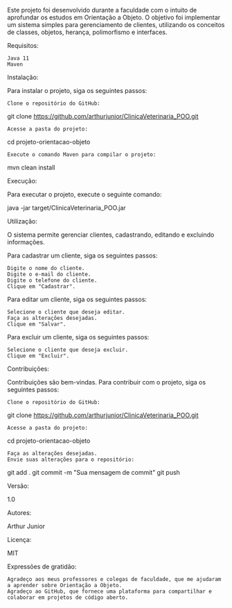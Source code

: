 Este projeto foi desenvolvido durante a faculdade com o intuito de aprofundar os estudos em Orientação a Objeto. O objetivo foi implementar um sistema simples para gerenciamento de clientes, utilizando os conceitos de classes, objetos, herança, polimorfismo e interfaces.

Requisitos:

    Java 11
    Maven

Instalação:

Para instalar o projeto, siga os seguintes passos:

    Clone o repositório do GitHub:

git clone https://github.com/arthurjunior/ClinicaVeterinaria_POO.git

    Acesse a pasta do projeto:

cd projeto-orientacao-objeto

    Execute o comando Maven para compilar o projeto:

mvn clean install

Execução:

Para executar o projeto, execute o seguinte comando:

java -jar target/ClinicaVeterinaria_POO.jar

Utilização:

O sistema permite gerenciar clientes, cadastrando, editando e excluindo informações.

Para cadastrar um cliente, siga os seguintes passos:

    Digite o nome do cliente.
    Digite o e-mail do cliente.
    Digite o telefone do cliente.
    Clique em "Cadastrar".

Para editar um cliente, siga os seguintes passos:

    Selecione o cliente que deseja editar.
    Faça as alterações desejadas.
    Clique em "Salvar".

Para excluir um cliente, siga os seguintes passos:

    Selecione o cliente que deseja excluir.
    Clique em "Excluir".

Contribuições:

Contribuições são bem-vindas. Para contribuir com o projeto, siga os seguintes passos:

    Clone o repositório do GitHub:

git clone https://github.com/arthurjunior/ClinicaVeterinaria_POO.git

    Acesse a pasta do projeto:

cd projeto-orientacao-objeto

    Faça as alterações desejadas.
    Envie suas alterações para o repositório:

git add .
git commit -m "Sua mensagem de commit"
git push

Versão:

1.0

Autores:

Arthur Junior

Licença:

MIT

Expressões de gratidão:

    Agradeço aos meus professores e colegas de faculdade, que me ajudaram a aprender sobre Orientação a Objeto.
    Agradeço ao GitHub, que fornece uma plataforma para compartilhar e colaborar em projetos de código aberto.

